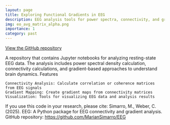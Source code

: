 ```yaml
---
layout: page
title: Exploring Functional Gradients in EEG
description: EEG analysis tools for power spectra, connectivity, and gradients using LEMON dataset.
img: eo_avg_matrix_alpha.png
importance: 1
category: past
---
```


[View the GitHub repository](https://github.com/MarianSimarro/EEG)

A repository that contains Jupyter notebooks for analyzing resting-state EEG data. The analysis includes power spectral density calculation, connectivity calculations, and gradient-based approaches to understand brain dynamics.
Features

    Connectivity Analysis: Calculate correlation or coherence matrices from EEG signals
    Gradient Mapping: Create gradient maps from connectivity matrices
    Visualization: Tools for visualizing EEG data and analysis results
    
If you use this code in your research, please cite: Simarro, M., Weber, C. (2025). EEG: A Python package for EEG connectivity and gradient analysis. GitHub repository: https://github.com/MarianSimarro/EEG
